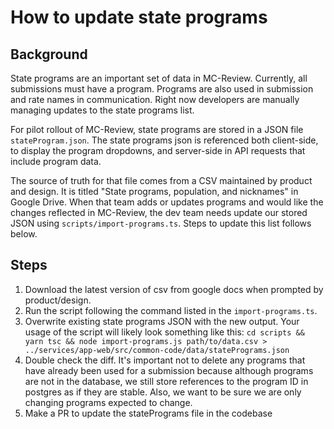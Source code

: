 # How to update state programs

## Background
State programs are an important set of data in MC-Review. Currently, all submissions must have a program. Programs are also used in submission and rate names in communication. Right now developers are manually managing updates to the state programs list.

For pilot rollout of MC-Review, state programs are stored in a JSON file `stateProgram.json`. The state programs json is referenced both client-side, to display the program dropdowns, and server-side in API requests that include program data.

The source of truth for that file comes from a CSV maintained by product and design. It is titled "State programs, population, and nicknames" in Google Drive. When that team adds or updates programs and would like the changes reflected in MC-Review, the dev team needs update our stored JSON using `scripts/import-programs.ts`. Steps to update this list follows below.

## Steps

1. Download the latest version of csv from google docs when prompted by product/design.
2. Run the script following the command listed in the  `import-programs.ts`.
3. Overwrite existing state programs JSON with the new output. Your usage of the script will likely look something like this:  `cd scripts && yarn tsc && node import-programs.js path/to/data.csv > ../services/app-web/src/common-code/data/statePrograms.json`
4. Double check the diff. It's important not to delete any programs that have already been used for a submission because although programs are not in the database, we still store references to the program ID in postgres as if they are stable. Also, we want to be sure we are only changing programs expected to change.
5. Make a PR to update the statePrograms file in the codebase

